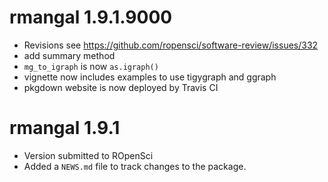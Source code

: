 # rmangal 1.9.1.9000

* Revisions see https://github.com/ropensci/software-review/issues/332
* add summary method
* `mg_to_igraph` is now `as.igraph()`
* vignette now includes examples to use tigygraph and ggraph
* pkgdown website is now deployed by Travis CI

# rmangal 1.9.1

* Version submitted to ROpenSci
* Added a `NEWS.md` file to track changes to the package.
